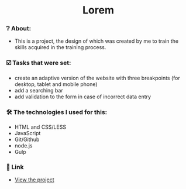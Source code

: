 <h1 align="center">  Lorem </h1>

### :grey_question: About:
- This is a project, the design of which was created by me to train the skills acquired in the training process.

### :ballot_box_with_check: Tasks that were set:
- create an adaptive version of the website with three breakpoints (for desktop, tablet and mobile phone)
- add a searching bar
- add validation to the form in case of incorrect data entry

### :hammer_and_wrench: The technologies I used for this:
- HTML and CSS/LESS
- JavaScript
- Git/Github
- node.js
- Gulp

### :link: Link
- <a href="https://webdeveloperua.github.io/Lorem/dist/main.html"> View the project </a>
